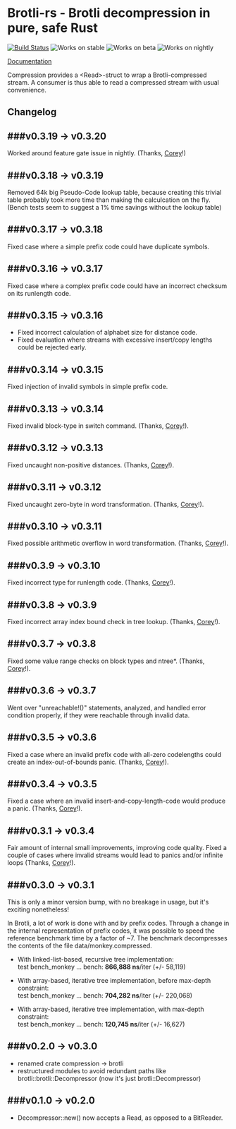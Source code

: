 # Brotli-rs - Brotli decompression in pure, safe Rust

[![Build Status](https://api.travis-ci.org/ende76/brotli-rs.png?branch=master)](https://travis-ci.org/ende76/brotli-rs) ![Works on stable](https://img.shields.io/badge/works%20on-stable-green.svg) ![Works on beta](https://img.shields.io/badge/works%20on-beta-yellow.svg) ![Works on nightly](https://img.shields.io/badge/works%20on-nightly-lightgrey.svg)

[Documentation](http://ende76.github.io/brotli-rs/brotli/)

Compression provides a \<Read\>-struct to wrap a Brotli-compressed stream. A consumer is thus able to read a compressed stream with usual convenience.

## Changelog


###v0.3.19 -> v0.3.20
----------------

Worked around feature gate issue in nightly. (Thanks, [Corey](https://github.com/frewsxcv)!)

###v0.3.18 -> v0.3.19
----------------

Removed 64k big Pseudo-Code lookup table, because creating this trivial table probably took more time than making the calculcation on the fly. (Bench tests seem to suggest a 1% time savings without the lookup table)

###v0.3.17 -> v0.3.18
----------------

Fixed case where a simple prefix code could have duplicate symbols.

###v0.3.16 -> v0.3.17
----------------

Fixed case where a complex prefix code could have an incorrect checksum on its runlength code.

###v0.3.15 -> v0.3.16
----------------

- Fixed incorrect calculation of alphabet size for distance code.
- Fixed evaluation where streams with excessive insert/copy lengths could be rejected early. 

###v0.3.14 -> v0.3.15
----------------

Fixed injection of invalid symbols in simple prefix code.

###v0.3.13 -> v0.3.14
----------------

Fixed invalid block-type in switch command. (Thanks, [Corey](https://github.com/frewsxcv)!).

###v0.3.12 -> v0.3.13
----------------

Fixed uncaught non-positive distances. (Thanks, [Corey](https://github.com/frewsxcv)!).

###v0.3.11 -> v0.3.12
----------------

Fixed uncaught zero-byte in word transformation. (Thanks, [Corey](https://github.com/frewsxcv)!).

###v0.3.10 -> v0.3.11
----------------

Fixed possible arithmetic overflow in word transformation. (Thanks, [Corey](https://github.com/frewsxcv)!).

###v0.3.9 -> v0.3.10
----------------

Fixed incorrect type for runlength code. (Thanks, [Corey](https://github.com/frewsxcv)!).

###v0.3.8 -> v0.3.9
----------------

Fixed incorrect array index bound check in tree lookup. (Thanks, [Corey](https://github.com/frewsxcv)!).

###v0.3.7 -> v0.3.8
----------------

Fixed some value range checks on block types and ntree*. (Thanks, [Corey](https://github.com/frewsxcv)!).

###v0.3.6 -> v0.3.7
----------------

Went over "unreachable!()" statements, analyzed, and handled error condition properly, if they were reachable through invalid data.

###v0.3.5 -> v0.3.6
----------------

Fixed a case where an invalid prefix code with all-zero codelengths could create an index-out-of-bounds panic. (Thanks, [Corey](https://github.com/frewsxcv)!).

###v0.3.4 -> v0.3.5
----------------

Fixed a case where an invalid insert-and-copy-length-code would produce a panic. (Thanks, [Corey](https://github.com/frewsxcv)!).

###v0.3.1 -> v0.3.4
----------------

Fair amount of internal small improvements, improving code quality. Fixed a couple of cases where invalid streams would lead to panics and/or infinite loops (Thanks, [Corey](https://github.com/frewsxcv)!).


###v0.3.0 -> v0.3.1
----------------

This is only a minor version bump, with no breakage in usage, but it's exciting nonetheless!

In Brotli, a lot of work is done with and by prefix codes. Through a change in the internal representation of prefix codes, it was possible to speed the reference benchmark time by a factor of ~7. The benchmark decompresses the contents of the file data/monkey.compressed.

- With linked-list-based, recursive tree implementation:  
test bench_monkey              ... bench:     __866,888 ns__/iter (+/- 58,119)

- With array-based, iterative tree implementation, before max-depth constraint:  
test bench_monkey              ... bench:     __704,282 ns__/iter (+/- 220,068)

- With array-based, iterative tree implementation, with max-depth constraint:  
test bench_monkey              ... bench:     __120,745 ns__/iter (+/- 16,627)


###v0.2.0 -> v0.3.0
----------------

- renamed crate compression -> brotli
- restructured modules to avoid redundant paths like brotli::brotli::Decompressor (now it's just brotli::Decompressor)


###v0.1.0 -> v0.2.0
----------------

- Decompressor::new() now accepts a Read, as opposed to a BitReader.